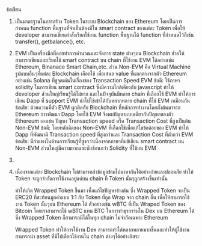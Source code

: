 ข้อเขียน

1. เป็นมาตรฐานในการสร้าง Token ในระบบ Blockchain ของ Ethereum โดยเป็นการกำหนด function พื้นฐานที่จำเป็นต้องมีใน smart contract ของแต่ละ Token เพื่อให้ developer สามารถเขียนคำสั่งเรียกใช้งาน function พื้นฐานได้ function ที่กำหนดไว้ก็เช่น transfer(), getbalance(), etc.

2. EVM เป็นเครื่องมือที่คอยทำการคำนวณและจัดการ state ต่างๆบน Blockchain ช่วยให้สามารถเขียนและเรียกใช้ smart contract บน chain ที่ใช้งาน EVM ได้อย่างเช่น Ethereum, Binanace Smart Chain,etc. ส่วน Non-EVM คือ Virtual Machine รูปแบบอื่นๆที่แต่ละ Blockchain เลือกใช้ เพื่อเสนอ value ที่แตกต่างจากตัว Ethereum อย่างเช่น Solana ที่ชูจุดเด่นในเรื่องของ Transaction Speed 
    EVM 
    ข้อดี: ใช้ภาษา solidity ในการเขียน smart contract ซึ่งมีความใกล้เคียงกับ javascript ทำให้ developer ส่วนใหญ่เรียนรู้ได้ไม่ยาก และในปัจจุบันมีหลาย chain ที่เลือกใช้ EVM ทำให้การเขียน Dapp ที่ support EVM นำไปใช้เข้าได้กับหลากหลาย chain ที่ใช้ EVM เหมือนกัน
    ข้อเสีย: ด้วยความที่ตัว EVM ผูกติดกับ Blockchain ที่หลักการทำงานโดยตั้งต้นมาจาก Ethereum การพัฒนา Dapp โดยใช้ EVM จึงพบปัญหาแบบเดียวกับปัญหาของตัว Ethereum เองเช่น ปัญหา Transaction speed หรือ Transaction Cost ที่สูงเป็นต้น
    Non-EVM 
    ข้อดี: โดยหลักคิดของ Non-EVM ที่เลือกใช้เพื่อแก้ไขข้อด้อยของ EVM ทำให้ Dapp ที่พัฒนามี Transaction speed ที่สูงกว่าและ Transaction Cost ที่ต่ำกว่า EVM
    ข้อเสีย: มีกำแพงในด้านการเรียนรู้ที่สูงกว่าเนื่องจากภาษาที่มช้เขียน smart contract บน Non-EVM ส่วนใหญ่มีความยากและซับซ้อนกว่า Solidity ที่ใช้บน EVM


3.

4. เนื่องจากแต่ละ Blockchain ไม่สามารถส่งข้อมูลข้ามไปมาหากันได้อย่างง่ายและปลอดภัย ทำให้ Token จะถูกจำกัดการใช้งานอยู่แค่บน chain ที่ Token นั้นๆถูกสร้างขึ้นเท่านั้น 

	ทำให้เกิด Wrapped Token ขึ้นมา เพื่อแก้ไขปัญหาข้างต้น ซึ่ง Wrapped Token จะเป็น ERC20 ที่สะท้อนมูลค่าแบบ 1:1 กับ Token ที่ถูก Wrap จาก chain อื่น เพื่อให้สามารถใช้งาน Token นั้นๆบน Ethereum ได้ ตัวอย่างเช่น wBTC ที่เป็น Wraped Token ของ Bitcoin โดยเราสามารถใช้ wBTC แทน BTC ในการทำธุรกรรมใน Dex บน Ethereum ได้ ซึ่ง Wrapped Token ก็สามารถมีได้ในทุก chain ไม่จำกัดเฉพาะ Ethereum

	Wrapped Token ทำให้การใช้งาน Dex สามารถทำได้หลากหลายมากขึ้นและทำให้ผู้ใช้งานสามารถนำ asset ที่มีไปเลือกใช้งานใน chain ต่างๆได้อย่างอิสระ
 

